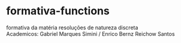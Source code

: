 # formativa-functions
formativa da matéria resoluções de natureza discreta </br>
Academicos: Gabriel Marques Simini / Enrico Bernz Reichow Santos 
